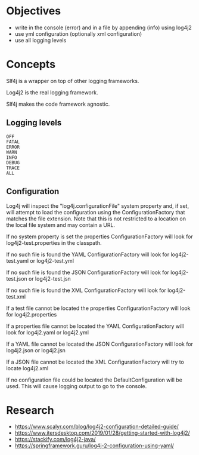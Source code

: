# Objectives

- write in the console (error) and in a file by appending (info) using log4j2 
- use yml configuration (optionally xml configuration)
- use all logging levels

# Concepts

Slf4j is a wrapper on top of other logging frameworks.

Log4j2 is the real logging framework.

Slf4j makes the code framework agnostic.

## Logging levels

    OFF
    FATAL
    ERROR
    WARN
    INFO
    DEBUG
    TRACE
    ALL

## Configuration
 
Log4j will inspect the "log4j.configurationFile" system property and, if set, will attempt to load the 
configuration using the ConfigurationFactory that matches the file extension. Note that this is 
not restricted to a location on the local file system and may contain a URL.

If no system property is set the properties ConfigurationFactory will look for log4j2-test.properties in the classpath.

If no such file is found the YAML ConfigurationFactory will look for log4j2-test.yaml or log4j2-test.yml

If no such file is found the JSON ConfigurationFactory will look for log4j2-test.json or log4j2-test.jsn

If no such file is found the XML ConfigurationFactory will look for log4j2-test.xml

If a test file cannot be located the properties ConfigurationFactory will look for log4j2.properties 

If a properties file cannot be located the YAML ConfigurationFactory will look for log4j2.yaml or log4j2.yml 

If a YAML file cannot be located the JSON ConfigurationFactory will look for log4j2.json or log4j2.jsn 

If a JSON file cannot be located the XML ConfigurationFactory will try to locate log4j2.xml

If no configuration file could be located the DefaultConfiguration will be used. 
This will cause logging output to go to the console.

# Research

- https://www.scalyr.com/blog/log4j2-configuration-detailed-guide/
- https://www.itersdesktop.com/2019/01/28/getting-started-with-log4j2/
- https://stackify.com/log4j2-java/
- https://springframework.guru/log4j-2-configuration-using-yaml/

